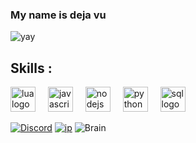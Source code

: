 ### My name is deja vu

![yay](7a9839de641225b1396448c74bf81ac7.gif)

<h2 align="left">Skills : </h2>

<div align="left">
  <img src="https://cdn.jsdelivr.net/gh/devicons/devicon/icons/lua/lua-original.svg" height="40" alt="lua logo" />
  <img width="12" />
  <img src="https://cdn.jsdelivr.net/gh/devicons/devicon/icons/javascript/javascript-original.svg" height="40" alt="javascript logo" />
  <img width="12" />
  <img src="https://cdn.jsdelivr.net/gh/devicons/devicon/icons/nodejs/nodejs-original.svg" height="40" alt="nodejs logo" />
  <img width="12" />
  <img src="https://cdn.jsdelivr.net/gh/devicons/devicon/icons/python/python-original.svg" height="40" alt="python logo" />
  <img width="12" />
  <img src="https://cdn.jsdelivr.net/gh/devicons/devicon/icons/mysql/mysql-original.svg" height="40" alt="sql logo" />
</div>


[![Discord](https://img.shields.io/badge/Discord-dejavuuubtw-5865F2?logo=discord&logoColor=white)](<https://discord.com/users/1230772109848875091>)
[![ip](https://img.shields.io/badge/ip-127.0.0.1-red)](http://127.0.0.1)
![Brain](https://img.shields.io/badge/Brain-undefined-lightgrey)  
